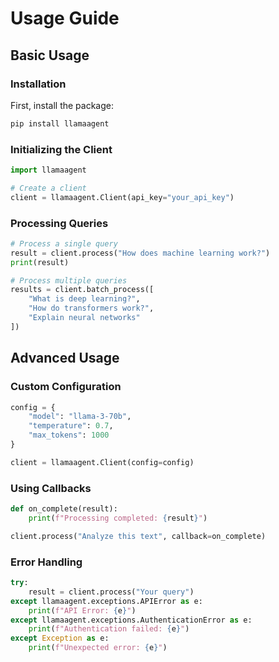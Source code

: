 # Usage Guide

## Basic Usage

### Installation

First, install the package:

```bash
pip install llamaagent
```

### Initializing the Client

```python
import llamaagent

# Create a client
client = llamaagent.Client(api_key="your_api_key")
```

### Processing Queries

```python
# Process a single query
result = client.process("How does machine learning work?")
print(result)

# Process multiple queries
results = client.batch_process([
    "What is deep learning?",
    "How do transformers work?",
    "Explain neural networks"
])
```

## Advanced Usage

### Custom Configuration

```python
config = {
    "model": "llama-3-70b",
    "temperature": 0.7,
    "max_tokens": 1000
}

client = llamaagent.Client(config=config)
```

### Using Callbacks

```python
def on_complete(result):
    print(f"Processing completed: {result}")

client.process("Analyze this text", callback=on_complete)
```

### Error Handling

```python
try:
    result = client.process("Your query")
except llamaagent.exceptions.APIError as e:
    print(f"API Error: {e}")
except llamaagent.exceptions.AuthenticationError as e:
    print(f"Authentication failed: {e}")
except Exception as e:
    print(f"Unexpected error: {e}")
```
